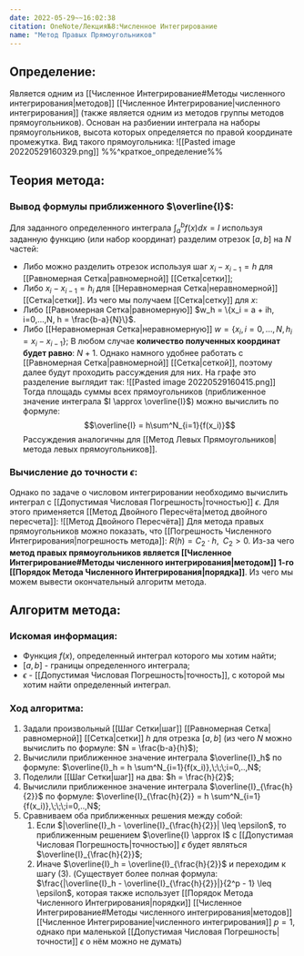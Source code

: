 ```yaml
---
date: 2022-05-29~~16:02:38
citation: OneNote/Лекция№8:Численное Интегрирование
name: "Метод Правых Прямоугольников"
---
```

## Определение:
Является одним из [[Численное Интегрирование#Методы численного интегрирования|методов]] [[Численное Интегрирование|численного интегрирования]] (также является одним из методов группы методов прямоугольников).
Основан на разбиении интеграла на наборы прямоугольников, высота которых определяется по правой координате промежутка. Вид такого прямоугольника:
![[Pasted image 20220529160329.png]]
%%^краткое_определение%%

## Теория метода:
### Вывод формулы приближенного $\overline{I}$:
Для заданного определенного интеграла $\int^b_a{f(x)dx} = I$ используя заданную функцию (или набор координат) разделим отрезок $[a,b]$ на $N$ частей:
- Либо можно разделить отрезок используя шаг $x_i - x_{i-1} = h$ для [[Равномерная Сетка|равномерной]] [[Сетка|сетки]];
- Либо $x_i - x_{i-1} = h_i$ для [[Неравномерная Сетка|неравномерной]] [[Сетка|сетки]].
Из чего мы получаем [[Сетка|сетку]] для $x$:
- Либо [[Равномерная Сетка|равномерную]] $w_h = \{x_i = a + ih, i=0,...,N, h = \frac{b-a}{N}\}$.
- Либо [[Неравномерная Сетка|неравномерную]] $w = \{x_i, i=0,...,N, h_i = x_i - x_{i-1}\}$;
В любом случае **количество полученных координат будет равно**: $N + 1$.
Однако намного удобнее работать с [[Равномерная Сетка|равномерной]] [[Сетка|сеткой]], поэтому далее будут проходить рассуждения для них.
На графе это разделение выглядит так:
![[Pasted image 20220529160415.png]]
Тогда площадь суммы всех прямоугольников (приближенное значение интеграла $I \approx \overline{I}$) можно вычислить по формуле:
$$\overline{I} = h\sum^N_{i=1}{f(x_i)}$$
Рассуждения аналогичны для [[Метод Левых Прямоугольников|метода левых прямоугольников]].

### Вычисление до точности $\epsilon$:
Однако по задаче о числовом интегрировании необходимо вычислить интеграл с [[Допустимая Числовая Погрешность|точностью]] $\epsilon$.
Для этого применяется [[Метод Двойного Пересчёта|метод двойного пересчета]]:
![[Метод Двойного Пересчёта]]
Для метода правых прямоугольников можно показать, что [[Погрешность Численного Интегрирования|погрешность метода]]: $R(h) = C_2\cdot h,\;\; C_2>0$. Из-за чего **метод правых прямоугольников является [[Численное Интегрирование#Методы численного интегрирования|методом]] 1-го [[Порядок Метода Численного Интегрирования|порядка]]**.
Из чего мы можем вывести окончательный алгоритм метода.

## Алгоритм метода:
### Искомая информация:
- Функция $f(x)$, определенный интеграл которого мы хотим найти;
- $[a,b]$ - границы определенного интеграла;
- $\epsilon$ - [[Допустимая Числовая Погрешность|точность]], с которой мы хотим найти определенный интеграл.

### Ход алгоритма:
1) Задали произвольный [[Шаг Сетки|шаг]] [[Равномерная Сетка|равномерной]] [[Сетка|сетки]] $h$ для отрезка $[a,b]$ (из чего $N$ можно вычислить по формуле: $N = \frac{b-a}{h}$);
2) Вычислили приближенное значение интеграла $\overline{I}_h$ по формуле: $\overline{I}_h = h \sum^N_{i=1}{f(x_i)},\;\;\;i=0,..,N$;
3) Поделили [[Шаг Сетки|шаг]] на два: $h = \frac{h}{2}$;
4) Вычислили приближенное значение интеграла $\overline{I}_{\frac{h}{2}}$ по формуле: $\overline{I}_{\frac{h}{2}} = h \sum^N_{i=1}{f(x_i)},\;\;\;i=0,..,N$;
5) Сравниваем оба приближенных решения между собой:
	1) Если $|\overline{I}_h - \overline{I}_{\frac{h}{2}}| \leq \epsilon$, то приближенным решением $\overline{I} \approx I$ с [[Допустимая Числовая Погрешность|точностью]] $\epsilon$ будет являться $\overline{I}_{\frac{h}{2}}$;
	2) Иначе $\overline{I}_h = \overline{I}_{\frac{h}{2}}$ и переходим к шагу $(3)$.
	(Cуществует более полная формула: $\frac{|\overline{I}_h - \overline{I}_{\frac{h}{2}}|}{2^p - 1} \leq \epsilon$, которая также использует [[Порядок Метода Численного Интегрирования|порядки]] [[Численное Интегрирование#Методы численного интегрирования|методов]] [[Численное Интегрирование|численного интегрирования]] $p = 1$, однако при маленькой [[Допустимая Числовая Погрешность|точности]] $\epsilon$ о нём можно не думать)